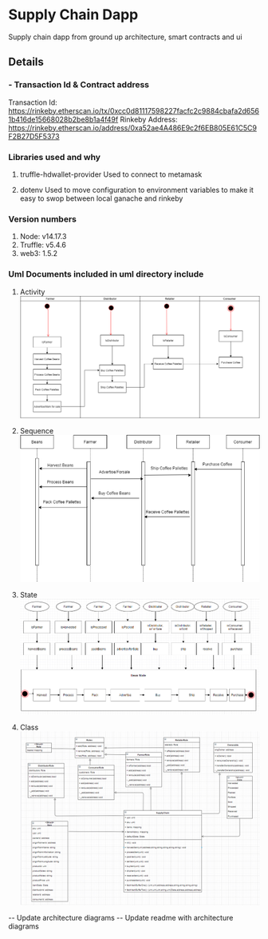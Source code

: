 # Supply Chain Dapp
Supply chain dapp from ground up architecture, smart contracts and ui

## Details

### - Transaction Id & Contract address 
Transaction Id:  https://rinkeby.etherscan.io/tx/0xcc0d81117598227facfc2c9884cbafa2d6561b416de15668028b2be8b1a4f49f
Rinkeby Address: https://rinkeby.etherscan.io/address/0xa52ae4A486E9c2f6EB805E61C5C9F2B27D5F5373


### Libraries used and why
1. truffle-hdwallet-provider
Used to connect to metamask

2. dotenv
Used to move configuration to environment variables to make it easy to swop between local ganache and rinkeby



### Version numbers
1. Node: v14.17.3
2. Truffle: v5.4.6
3. web3: 1.5.2

### Uml Documents included in uml directory include
1. Activity
![Activity Diagram](https://github.com/nathanrhoda/supply-chain-dapp/blob/main/uml/activity-diagram.PNG)

2. Sequence
![Sequence Diagram](https://github.com/nathanrhoda/supply-chain-dapp/blob/main/uml/sequence-diagram.PNG)

3. State
![State Diagram](https://github.com/nathanrhoda/supply-chain-dapp/blob/main/uml/state-diagram.PNG)

4. Class
![Class Diagram](https://github.com/nathanrhoda/supply-chain-dapp/blob/main/uml/class-diagram.PNG)

-- Update architecture diagrams 
-- Update readme with architecture diagrams